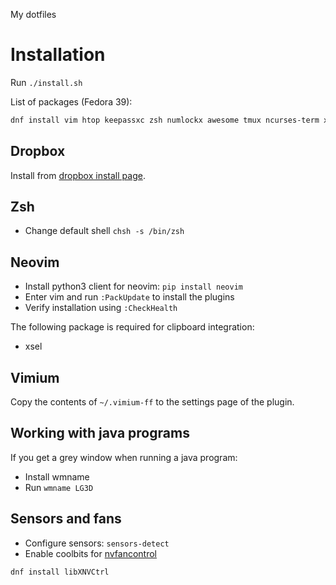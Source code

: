 My dotfiles

# Installation

Run `./install.sh`

List of packages (Fedora 39):
```zsh
dnf install vim htop keepassxc zsh numlockx awesome tmux ncurses-term xclip xscreensaver beesu lxappearance wmname util-linux-user hub neovim redshift httpie lm_sensors yp-tools jq gron xbacklight gh autorandr xrandr environment-modules alacritty nodejs yarnpkg virtualenv ripgrep zoxide python3-ipython python3-gpg gcc gcc-c++ golang zlib-devel bzip2 bzip2-devel readline-devel sqlite sqlite-devel openssl-devel xz xz-devel libffi-devel findutils chromium
```

## Dropbox

Install from [dropbox install page](https://www.dropbox.com/install-linux).

## Zsh

* Change default shell `chsh -s /bin/zsh`

## Neovim

* Install python3 client for neovim: `pip install neovim`
* Enter vim and run `:PackUpdate` to install the plugins
* Verify installation using `:CheckHealth`

The following package is required for clipboard integration:
* xsel

## Vimium

Copy the contents of `~/.vimium-ff` to the settings page of the plugin.

## Working with java programs

If you get a grey window when running a java program:

* Install wmname
* Run `wmname LG3D`

## Sensors and fans

* Configure sensors: `sensors-detect`
* Enable coolbits for [nvfancontrol](https://github.com/foucault/nvfancontrol)
```
dnf install libXNVCtrl
```
